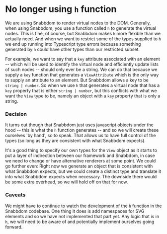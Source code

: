 # No longer using `h` function

We are using Snabbdom to render virtual nodes to the DOM. Generally,
when using Snabbdom, you use a function called `h` to generate the
virtual nodes. This is fine, of course, but Snabbdom makes `h` more
flexible than we actually need. And when we want to restrict some
of the types supplied to `h` we end up running into Typescript type
errors because something generated by `h` could have other types
than our restricted subset.

For example, we want to say that a `key` attribute associated with an
element -- which will be used to identify the virtual node and
efficiently update lists of such nodes -- should only ever be a string.
We can do that because we supply a `key` function that generates a
`ViewAttribute` which is the only way to supply an attribute to an
element. But Snabbdom allows a key to be `string | number`. So when we
use `h` that generates a virtual node that has a `key` property that is
either `string | number`, but this conflicts with what we want the `View`
type to be, namely an object with a `key` property that is only a string.

### Decision

It turns out though that Snabbdom just uses javascript objects under the
hood -- this is what the `h` function generates -- and so we will create these
ourselves 'by hand', so to speak. That allows us to have full control of the
types (so long as they are consistent with what Snabbdom expects).

It's a good thing to specify our own types for the `View` object as it
starts to put a layer of indirection between our framework and Snabbdom, in
case we need to change or have alternative renderers at some point.
We could go further even: Right now we generate an object that is consistent
with what Snabbdom expects, but we could create a distinct type and
translate it into what Snabbdom expects when necessary. The downside there
would be some extra overhead, so we will hold off on that for now.

### Caveats

We might have to continue to watch the development of the
`h` function in the Snabbdom codebase. One thing it does is add namespaces
for SVG elements and so we have not implemented that part yet. Any logic
that is in `h`, we will need to be aware of and potentially implement
ourselves going forward.
